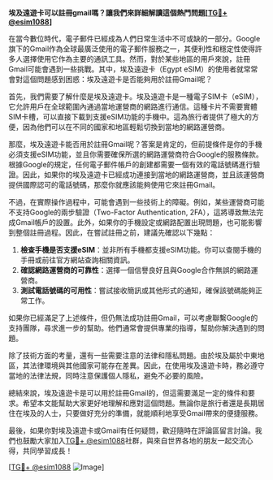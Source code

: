 **埃及遠遊卡可以註冊gmail嗎？讓我們來詳細解讀這個熱門問題[[TG💪+ @esim1088](https://t.me/s/esim1088)]**

在當今數位時代，電子郵件已經成為人們日常生活中不可或缺的一部分。Google旗下的Gmail作為全球最廣泛使用的電子郵件服務之一，其便利性和穩定性使得許多人選擇使用它作為主要的通訊工具。然而，對於某些地區的用戶來說，註冊Gmail可能會遇到一些挑戰。其中，埃及遠遊卡（Egypt eSIM）的使用者就常常會對這個問題感到困惑：埃及遠遊卡是否能夠用於註冊Gmail呢？

首先，我們需要了解什麼是埃及遠遊卡。埃及遠遊卡是一種電子SIM卡（eSIM），它允許用戶在全球範圍內通過當地運營商的網路進行通信。這種卡片不需要實體SIM卡槽，可以直接下載到支援eSIM功能的手機中。這為旅行者提供了極大的方便，因為他們可以在不同的國家和地區輕鬆切換到當地的網路運營商。

那麼，埃及遠遊卡能否用於註冊Gmail呢？答案是肯定的，但前提條件是你的手機必須支援eSIM功能，並且你需要確保所選的網路運營商符合Google的服務條款。根據Google的規定，任何電子郵件帳戶的創建都需要一個有效的電話號碼進行驗證。因此，如果你的埃及遠遊卡已經成功連接到當地的網路運營商，並且該運營商提供國際認可的電話號碼，那麼你就應該能夠使用它來註冊Gmail。

不過，在實際操作過程中，可能會遇到一些技術上的障礙。例如，某些運營商可能不支持Google的兩步驗證（Two-Factor Authentication, 2FA），這將導致無法完成Gmail帳戶的設置。此外，如果你的手機設定或網路配置出現問題，也可能影響到整個註冊過程。因此，在嘗試註冊之前，建議先確認以下幾點：

1. **檢查手機是否支援eSIM**：並非所有手機都支援eSIM功能。你可以查閱手機的手冊或前往官方網站查詢相關資訊。
2. **確認網路運營商的可靠性**：選擇一個信譽良好且與Google合作無誤的網路運營商。
3. **測試電話號碼的可用性**：嘗試接收簡訊或其他形式的通知，確保該號碼能夠正常工作。

如果你已經滿足了上述條件，但仍無法成功註冊Gmail，可以考慮聯繫Google的支持團隊，尋求進一步的幫助。他們通常會提供專業的指導，幫助你解決遇到的問題。

除了技術方面的考量，還有一些需要注意的法律和隱私問題。由於埃及屬於中東地區，其法律環境與其他國家可能存在差異。因此，在使用埃及遠遊卡時，務必遵守當地的法律法規，同時注意保護個人隱私，避免不必要的風險。

總結來說，埃及遠遊卡是可以用於註冊Gmail的，但這需要滿足一定的條件和要求。希望本文能幫助大家更好地理解和應對這個問題。無論你是旅行者還是長期居住在埃及的人士，只要做好充分的準備，就能順利地享受Gmail帶來的便捷服務。

最後，如果你對埃及遠遊卡或Gmail有任何疑問，歡迎隨時在評論區留言討論。我們也鼓勵大家加入[TG💪+ @esim1088](https://t.me/s/esim1088)社群，與來自世界各地的朋友一起交流心得，共同學習成長！

[[TG💪+ @esim1088](https://t.me/s/esim1088) ![Image](https://i.postimg.cc/4NQfJmqS/Snipaste-2025-05-13-00-14-12.png)]